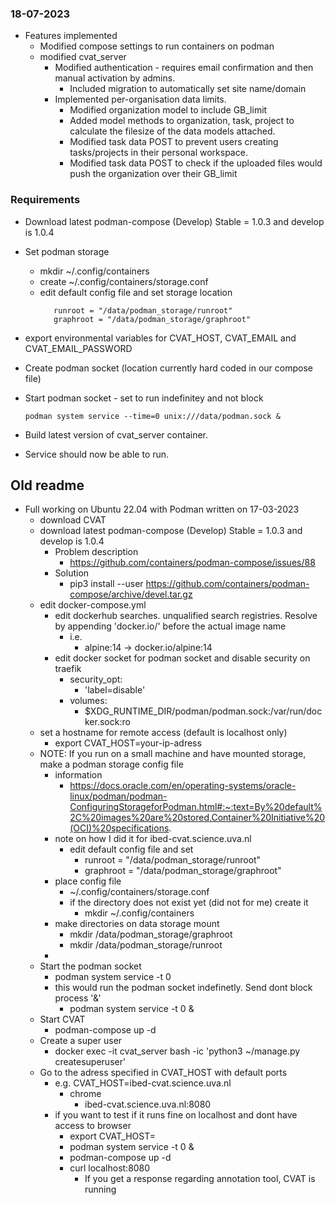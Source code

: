 ### 18-07-2023
- Features implemented
    - Modified compose settings to run containers on podman
    - modified cvat_server
        - Modified authentication - requires email confirmation and then manual activation by admins.
            - Included migration to automatically set site name/domain
        - Implemented per-organisation data limits.
            - Modified organization model to include GB_limit
            - Added model methods to  organization, task, project to calculate the filesize of the data models attached.
            - Modified task data POST to prevent users creating tasks/projects in their personal workspace.
            - Modified task data POST to check if the uploaded files would push the organization over their GB_limit

### Requirements 
- Download latest podman-compose (Develop) Stable = 1.0.3 and develop is 1.0.4
- Set podman storage
    - mkdir ~/.config/containers
    - create ~/.config/containers/storage.conf
    - edit default config file and set storage location
      ```
         runroot = "/data/podman_storage/runroot"
         graphroot = "/data/podman_storage/graphroot"
      ```
- export environmental variables for CVAT_HOST, CVAT_EMAIL and CVAT_EMAIL_PASSWORD
- Create podman socket (location currently hard coded in our compose file)
- Start podman socket - set to run indefinitey and not block
  
  ```podman system service --time=0 unix:///data/podman.sock &```
- Build latest version of cvat_server container.
- Service should now be able to run.      
  

## Old readme
- Full working on Ubuntu 22.04 with Podman written on 17-03-2023
  - download CVAT
  - download latest podman-compose (Develop) Stable = 1.0.3 and develop is 1.0.4
    - Problem description
      - https://github.com/containers/podman-compose/issues/88
    - Solution
      - pip3 install --user https://github.com/containers/podman-compose/archive/devel.tar.gz
  - edit docker-compose.yml
    - edit dockerhub searches. unqualified search registries. Resolve by appending 'docker.io/' before the actual image name
      - i.e.
        - alpine:14 -> docker.io/alpine:14
    - edit docker socket for podman socket and disable security on traefik
      - security_opt:
        - 'label=disable'
      - volumes:
        - $XDG_RUNTIME_DIR/podman/podman.sock:/var/run/docker.sock:ro
  - set a hostname for remote access (default is localhost only)
    - export CVAT_HOST=your-ip-adress
  - NOTE: If you run on a small machine and have mounted storage, make a podman storage config file
    - information
      - https://docs.oracle.com/en/operating-systems/oracle-linux/podman/podman-ConfiguringStorageforPodman.html#:~:text=By%20default%2C%20images%20are%20stored,Container%20Initiative%20(OCI)%20specifications.
    - note on how I did it for ibed-cvat.science.uva.nl
      - edit default config file and set
        - runroot = "/data/podman_storage/runroot"
        - graphroot = "/data/podman_storage/graphroot"
    - place config file
      - ~/.config/containers/storage.conf
      - if the directory does not exist yet (did not for me) create it
        - mkdir ~/.config/containers
    - make directories on data storage mount
      - mkdir /data/podman_storage/graphroot
      - mkdir /data/podman_storage/runroot
    -
  - Start the podman socket
    - podman system service -t 0
    - this would run the podman socket indefinetly. Send dont block process '&'
      - podman system service -t 0 &
  - Start CVAT
    - podman-compose up -d
  - Create a super user
    - docker exec -it cvat_server bash -ic 'python3 ~/manage.py createsuperuser'
  - Go to the adress specified in CVAT_HOST with default ports
    - e.g. CVAT_HOST=ibed-cvat.science.uva.nl
      - chrome
        - ibed-cvat.science.uva.nl:8080
    - if you want to test if it runs fine on localhost and dont have access to browser
      - export CVAT_HOST=
      - podman system service -t 0 &
      - podman-compose up -d
      - curl localhost:8080
        - If you get a response regarding annotation tool, CVAT is running
